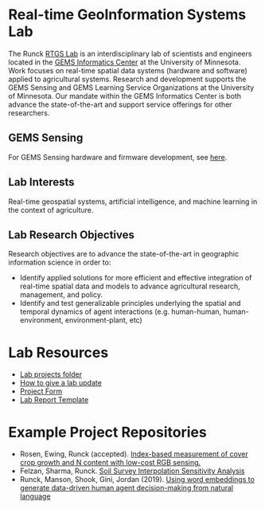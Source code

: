 # Real-time GeoInformation Systems Lab

The Runck [RTGS Lab](https://gems.umn.edu/runck-lab-real-time-geoinformation-systems) is an interdisciplinary lab of scientists and engineers located in the [GEMS Informatics Center](https://gems.umn.edu) at the University of Minnesota. 
Work focuses on real-time spatial data systems (hardware and software) applied to agricultural systems. 
Research and development supports the GEMS Sensing and GEMS Learning Service Organizations at the University of Minnesota. 
Our mandate within the GEMS Informatics Center is both advance the state-of-the-art and support service offerings for other researchers.

## GEMS Sensing
For GEMS Sensing hardware and firmware development, see [here](https://github.com/gemsiot).

## Lab Interests
Real-time geospatial systems, artificial intelligence, and machine learning in the context of agriculture. 

## Lab Research Objectives

Research objectives are to advance the state-of-the-art in geographic information science in order to:
- Identify applied solutions for more efficient and effective integration of real-time spatial data and models to advance agricultural research, management, and policy.
- Identify and test generalizable principles underlying the spatial and temporal dynamics of agent interactions (e.g. human-human, human-environment, environment-plant, etc)


# Lab Resources
- [Lab projects folder](https://drive.google.com/drive/u/0/folders/1TV885V-R2vJnYQjA9C69YkuEJcIG4DjF)
- [How to give a lab update](https://www.dropbox.com/s/k3qvdmh52ek6w09/How%20to%20give%20a%20lab%20update.pdf?dl=0)
- [Project Form](https://www.dropbox.com/s/ekc4kjtld0uf4sw/Project%20Proposal%20Form.docx?dl=0)
- [Lab Report Template](https://www.dropbox.com/s/ruxnv73xx0u3e3j/Lab%20Report%20Template.docx?dl=0)

# Example Project Repositories
- Rosen, Ewing, Runck (accepted). [Index-based measurement of cover crop growth and N content with low-cost RGB sensing.](https://github.com/RTGS-Lab/USDA_GEMS_RGB_COVER)
- Felzan, Sharma, Runck. [Soil Survey Interpolation Sensitivity Analysis](https://github.com/RTGS-Lab/SSURGO-interpolation-sensitivity-analysis)
- Runck, Manson, Shook, Gini, Jordan (2019). [Using word embeddings to generate data-driven human agent decision-making from natural language](https://github.com/runck014/2018-geoinformatica-submission)


